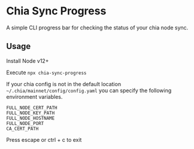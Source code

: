 # Chia Sync Progress

A simple CLI progress bar for checking the status of your chia node sync.

## Usage

Install Node v12+

Execute `npx chia-sync-progress`

If your chia config is not in the default location `~/.chia/mainnet/config/config.yaml` you can specify the following environment variables.
```env
FULL_NODE_CERT_PATH
FULL_NODE_KEY_PATH
FULL_NODE_HOSTNAME
FULL_NODE_PORT
CA_CERT_PATH
```

Press escape or ctrl + c to exit